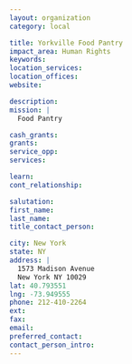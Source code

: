 ```yaml
---
layout: organization
category: local

title: Yorkville Food Pantry
impact_area: Human Rights
keywords: 
location_services: 
location_offices: 
website: 

description: 
mission: |
  Food Pantry

cash_grants: 
grants: 
service_opp: 
services: 

learn: 
cont_relationship: 

salutation: 
first_name: 
last_name: 
title_contact_person: 

city: New York
state: NY
address: |
  1573 Madison Avenue    
  New York NY 10029
lat: 40.793551
lng: -73.949555
phone: 212-410-2264
ext: 
fax: 
email: 
preferred_contact: 
contact_person_intro: 
---
```

